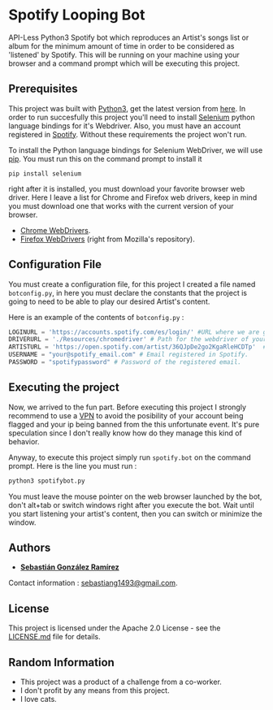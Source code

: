 # Spotify Looping Bot

API-Less Python3 Spotify bot which reproduces an Artist's songs list or album for the minimum amount of time in order to be considered as 'listened' by Spotify. This will be running on your machine using your browser and a command prompt which will be executing this project.

## Prerequisites

This project was built with [Python3](https://www.python.org/), get the latest version from [here](https://www.python.org/downloads/).
In order to run succesfully this project you'll need to install  [Selenium](https://www.selenium.dev/) python language bindings for it's Webdriver. Also, you must have an account registered in [Spotify](https://www.spotify.com/). Without these requirements the project won't run.

To install the Python language bindings for Selenium WebDriver, we will use [pip](https://pypi.org/project/pip/). You must run this on the command prompt to install it 
```
pip install selenium
```
right after it is installed, you must download your favorite browser web driver. Here I leave a list for Chrome and Firefox web drivers, keep in mind you must download one that works with the current version of your browser.

* [Chrome WebDrivers](https://chromedriver.chromium.org/downloads).
* [Firefox WebDrivers](https://github.com/mozilla/geckodriver/releases) (right from Mozilla's repository).

## Configuration File

You must create a configuration file, for this project I created a file named `botconfig.py`, in here you must declare the constants that the project is going to need to be able to play our desired Artist's content.

Here is an example of the contents of `botconfig.py` : 

```python
LOGINURL = 'https://accounts.spotify.com/es/login/' #URL where we are going to log in.
DRIVERURL = './Resources/chromedriver' # Path for the webdriver of your choice.
ARTISTURL = 'https://open.spotify.com/artist/36QJpDe2go2KgaRleHCDTp'  # Artist URL.
USERNAME = "your@spotify_email.com" # Email registered in Spotify.
PASSWORD = "spotifypassword" # Password of the registered email.
```

## Executing the project

Now, we arrived to the fun part.  Before executing this project I strongly recommend to use a [VPN](https://en.wikipedia.org/wiki/Virtual_private_network) to avoid the posibility of your account being flagged and your ip being banned from the this unfortunate event. It's pure speculation since I don't really know how do they manage this kind of behavior. 

Anyway, to execute this project simply run ```spotify.bot``` on the command prompt. Here is the line you must run :
```python
python3 spotifybot.py
```
You must leave the mouse pointer on the web browser launched by the bot, don't alt+tab or switch windows right after you execute the bot. Wait until you start listening your artist's content, then you can switch or minimize the window.

## Authors

* [**Sebastián González Ramírez**](https://github.com/sgonzalezr94) 

Contact information : sebastiang1493@gmail.com.

## License

This project is licensed under the Apache 2.0 License - see the [LICENSE.md](LICENSE.md) file for details.

## Random Information

* This project was a product of a challenge from a co-worker.
* I don't profit by any means from this project.
* I love cats.
